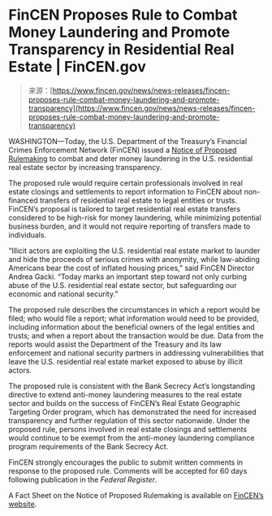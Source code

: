 <!--yml
category: 未分类
date: 2024-05-27 14:41:56
-->

# FinCEN Proposes Rule to Combat Money Laundering and Promote Transparency in Residential Real Estate | FinCEN.gov

> 来源：[https://www.fincen.gov/news/news-releases/fincen-proposes-rule-combat-money-laundering-and-promote-transparency](https://www.fincen.gov/news/news-releases/fincen-proposes-rule-combat-money-laundering-and-promote-transparency)

WASHINGTON—Today, the U.S. Department of the Treasury’s Financial Crimes Enforcement Network (FinCEN) issued a [Notice of Proposed Rulemaking](https://www.federalregister.gov/public-inspection/2024-02565/anti-money-laundering-regulations-for-residential-real-estate-transfers) to combat and deter money laundering in the U.S. residential real estate sector by increasing transparency.

The proposed rule would require certain professionals involved in real estate closings and settlements to report information to FinCEN about non-financed transfers of residential real estate to legal entities or trusts. FinCEN’s proposal is tailored to target residential real estate transfers considered to be high-risk for money laundering, while minimizing potential business burden, and it would not require reporting of transfers made to individuals.

“Illicit actors are exploiting the U.S. residential real estate market to launder and hide the proceeds of serious crimes with anonymity, while law-abiding Americans bear the cost of inflated housing prices,” said FinCEN Director Andrea Gacki. “Today marks an important step toward not only curbing abuse of the U.S. residential real estate sector, but safeguarding our economic and national security.”

The proposed rule describes the circumstances in which a report would be filed; who would file a report; what information would need to be provided, including information about the beneficial owners of the legal entities and trusts; and when a report about the transaction would be due. Data from the reports would assist the Department of the Treasury and its law enforcement and national security partners in addressing vulnerabilities that leave the U.S. residential real estate market exposed to abuse by illicit actors.

The proposed rule is consistent with the Bank Secrecy Act’s longstanding directive to extend anti-money laundering measures to the real estate sector and builds on the success of FinCEN’s Real Estate Geographic Targeting Order program, which has demonstrated the need for increased transparency and further regulation of this sector nationwide. Under the proposed rule, persons involved in real estate closings and settlements would continue to be exempt from the anti-money laundering compliance program requirements of the Bank Secrecy Act.

FinCEN strongly encourages the public to submit written comments in response to the proposed rule. Comments will be accepted for 60 days following publication in the *Federal Register*.

A Fact Sheet on the Notice of Proposed Rulemaking is available on [FinCEN’s website](/sites/default/files/shared/RRE_NPRM_FactSheet_FINAL_02.06.24_508.pdf).

###
